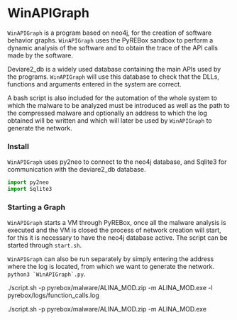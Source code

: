 # WinAPIGraph

`WinAPIGraph` is a program based on neo4j, for the creation of software behavior graphs. 
`WinAPIGraph` uses the PyREBox sandbox to perform a dynamic analysis of the software 
and to obtain the trace of the API calls made by the software.

Deviare2_db is a widely used database containing the main APIs used by the programs. 
`WinAPIGraph` will use this database to check that the DLLs, functions and arguments 
entered in the system are correct.

A bash script is also included for the automation of the whole system to which 
the malware to be analyzed must be introduced as well as the path to the compressed 
malware and optionally an address to which the log obtained will be written and which 
will later be used by `WinAPIGraph` to generate the network.


### Install
	
`WinAPIGraph` uses py2neo to connect to the neo4j database, and Sqlite3 
for communication with the deviare2_db database.

```python
import py2neo
import Sqlite3
```

### Starting a Graph

`WinAPIGraph` starts a VM through PyREBox, once all the malware analysis is executed 
and the VM is closed the process of network creation will start, for this it is necessary 
to have the neo4j database active. The script can be started through ``start.sh``.

`WinAPIGraph` can also be run separately by simply entering the address where 
the log is located, from which we want to generate the network. ``python3 `WinAPIGraph`.py``.




./script.sh -p pyrebox/malware/ALINA_MOD.zip -m ALINA_MOD.exe -l pyrebox/logs/function_calls.log

./script.sh -p pyrebox/malware/ALINA_MOD.zip -m ALINA_MOD.exe

